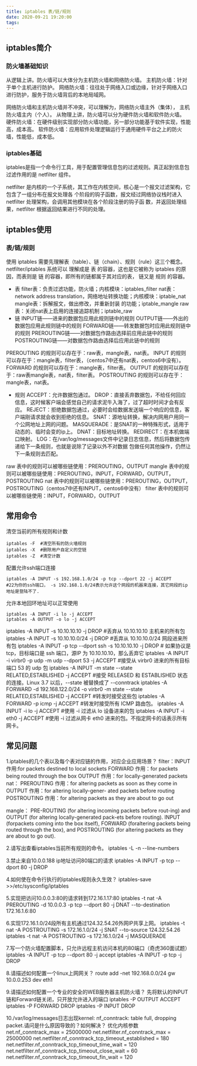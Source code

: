 ```yaml
---
title: iptables 表/链/规则
date: 2020-09-21 19:20:00
tags:
---
```

## iptables简介
### 防火墙基础知识
从逻辑上讲。防火墙可以大体分为主机防火墙和网络防火墙。
主机防火墙：针对于单个主机进行防护。
网络防火墙：往往处于网络入口或边缘，针对于网络入口进行防护，服务于防火墙背后的本地局域网。

网络防火墙和主机防火墙并不冲突，可以理解为，网络防火墙主外（集体）， 主机防火墙主内（个人）。
从物理上讲，防火墙可以分为硬件防火墙和软件防火墙。
硬件防火墙：在硬件级别实现部分防火墙功能，另一部分功能基于软件实现，性能高，成本高。
软件防火墙：应用软件处理逻辑运行于通用硬件平台之上的防火墙，性能低，成本低。

### iptables基础
iptables是指一个命令行工具，用于配置管理信息包的过滤规则。真正起到信息包过滤作用的是 netfilter 组件。
<!--more-->
netfilter 是内核的一个子系统，其工作在内核空间，核心是一个报文过滤架构，它包含了一组分布在报文处理各
个阶段的钩子函数，报文经过网络协议栈时进入 netfilter 处理架构，会调用其他模块在各个阶段注册的钩子函
数，并返回处理结果，netfilter 根据返回结果进行不同的处理。
## iptables使用
### 表/链/规则
使用 iptables 需要先理解表（table）、链（chain）、规则（rule）这三个概念。netfilter/iptables 系统可以
理解成是 表 的容器，这也是它被称为 iptables 的原因，而表则是 链 的容器，即所有的链都属于其对应的表，
链又是 规则 的容器。
- 表
filter表：负责过滤功能，防火墙；内核模块：iptables_filter
nat表：network address translation，网络地址转换功能；内核模块：iptable_nat
mangle表：拆解报文，做出修改，并重新封装 的功能；iptable_mangle
raw表：关闭nat表上启用的连接追踪机制；iptable_raw
- 链
INPUT链——进来的数据包应用此规则链中的规则
OUTPUT链——外出的数据包应用此规则链中的规则
FORWARD链——转发数据包时应用此规则链中的规则
PREROUTING链——对数据包作路由选择前应用此链中的规则
POSTROUTING链——对数据包作路由选择后应用此链中的规则

PREROUTING  的规则可以存在于：raw表，mangle表，nat表。
INPUT       的规则可以存在于：mangle表，filter表，（centos7中还有nat表，centos6中没有）。
FORWARD     的规则可以存在于：mangle表，filter表。
OUTPUT      的规则可以存在于：raw表mangle表，nat表，filter表。
POSTROUTING 的规则可以存在于：mangle表，nat表。
- 规则
ACCEPT：允许数据包通过。
DROP：直接丢弃数据包，不给任何回应信息，这时候客户端会感觉自己的请求泥牛入海了，过了超时时间才会有反应。
REJECT：拒绝数据包通过，必要时会给数据发送端一个响应的信息，客户端刚请求就会收到拒绝的信息。
SNAT：源地址转换，解决内网用户用同一个公网地址上网的问题。
MASQUERADE：是SNAT的一种特殊形式，适用于动态的、临时会变的ip上。
DNAT：目标地址转换。
REDIRECT：在本机做端口映射。
LOG：在/var/log/messages文件中记录日志信息，然后将数据包传递给下一条规则，也就是说除了记录以外不对数据
包做任何其他操作，仍然让下一条规则去匹配。

raw     表中的规则可以被哪些链使用：PREROUTING，OUTPUT
mangle  表中的规则可以被哪些链使用：PREROUTING，INPUT，FORWARD，OUTPUT，POSTROUTING
nat     表中的规则可以被哪些链使用：PREROUTING，OUTPUT，POSTROUTING（centos7中还有INPUT，centos6中没有）
filter  表中的规则可以被哪些链使用：INPUT，FORWARD，OUTPUT

## 常用命令
清空当前的所有规则和计数
```
iptables -F  #清空所有的防火墙规则
iptables -X  #删除用户自定义的空链
iptables -Z  #清空计数
```
配置允许ssh端口连接
```
iptables -A INPUT -s 192.168.1.0/24 -p tcp --dport 22 -j ACCEPT  
#22为你的ssh端口， -s 192.168.1.0/24表示允许这个网段的机器来连接，其它网段的ip地址是登陆不了.
```

允许本地回环地址可以正常使用
```
iptables -A INPUT -i lo -j ACCEPT 
iptables -A OUTPUT -o lo -j ACCEPT
```

iptables -A INPUT -s 10.10.10.10 -j DROP #丢弃从 10.10.10.10 主机来的所有包
iptables -A INPUT -s 10.10.10.0/24 -j DROP #丢弃从 10.10.10.0/24 网段进来所有包
iptables -A INPUT -p tcp --dport ssh -s 10.10.10.10 -j DROP # 如果协议是 tcp，目标端口是 ssh 端口，源IP 为 10.10.10.10，那么丢弃它
iptables -A INPUT -i virbr0 -p udp -m udp --dport 53 -j ACCEPT #接受从 virbr0 进来的所有目标端口 53 的 udp 包
iptables -A INPUT -m state --state RELATED,ESTABLISHED -j ACCEPT #接受 RELEASED 和 ESTABLISHED  状态的连接。Linux 3.7 以后，--state 被替换成了 --conntrack
iptables -A FORWARD -d 192.168.122.0/24 -o virbr0 -m state --state RELATED,ESTABLISHED -j ACCEPT #转发时接受这些包
iptables -A FORWARD -p icmp -j ACCEPT #转发时接受所有 ICMP 路由包。
iptables -A INPUT -i lo -j ACCEPT #使用 -i 过滤从 lo 设备进来的包
iptables -A INPUT -i eth0 -j ACCEPT #使用 -i  过滤从网卡 eth0 进来的包。不指定网卡的话表示所有网卡。

## 常见问题
1.iptables的几个表以及每个表对应链的作用，对应企业应用场景？
filter：INPUT  作用:for  packets destined  to  local  sockets
        FORWARD 作用：for packets  being  routed  through  the box
        OUTPUT 作用：for locally-generated packets
nat：
	PREROUTING 作用：for altering packets  as  soon as they come in
        OUTPUT  作用：for altering locally-gener- ated packets before routing
        POSTROUTING 作用：for altering packets as they are about to go out

mangle：
	PRE-ROUTING  (for  altering incoming packets before rout-ing) and OUTPUT (for altering locally-generated pack-ets  before  routing). 
	INPUT  (forpackets  coming  into  the  box itself), FORWARD (foraltering packets being routed through the  box),  and POSTROUTING 
	 (for  altering packets as they are about to go out).

2.请写出查看iptables当前所有规则的命令。
iptables -L -n --line-numbers

3.禁止来自10.0.0.188 ip地址访问80端口的请求
iptables -A INPUT -p tcp --dport 80 -j DROP

4.如何使在命令行执行的iptables规则永久生效？
iptables-save >>/etc/sysconfig/iptables

5.实现把访问10.0.0.3:80的请求转到172.16.1.17:80
iptables -t nat -A PREROUTING -d 10.0.0.3 -p tcp --dport 80 -j DNAT --to-destination 172.16.1.6:80

6.实现172.16.1.0/24段所有主机通过124.32.54.26外网IP共享上网。
iptables -t nat -A POSTROUTING -s 172.16.1.0/24 -j SNAT --to-source 124.32.54.26
iptables -t nat -A POSTROUTING -s 172.16.1.0/24 -j MASQUERADE

7.写一个防火墙配置脚本，只允许远程主机访问本机的80端口（奇虎360面试题）
iptables -A INPUT -p tcp --dport 80 -j accept
iptables -A INPUT -p tcp  -j DROP

8.请描述如何配置一个linux上网网关？
route add -net 192.168.0.0/24 gw 10.0.0.253 dev eth1

9.请描述如何配置一个专业的安全的WEB服务器主机防火墙？
先将默认的INPUT链和Forward链关闭，只开放允许进入的端口
iptables -P OUTPUT ACCEPT
iptables -P  FORWARD DROP
iptables -P INPUT DROP

10./var/log/messages日志出现kernel: nf_conntrack: table full, dropping packet.请问是什么原因导致的？如何解决？
优化内核参数
net.nf_conntrack_max = 25000000
net.netfilter.nf_conntrack_max = 25000000
net.netfilter.nf_conntrack_tcp_timeout_established = 180
net.netfilter.nf_conntrack_tcp_timeout_time_wait = 120
net.netfilter.nf_conntrack_tcp_timeout_close_wait = 60
net.netfilter.nf_conntrack_tcp_timeout_fin_wait = 120

